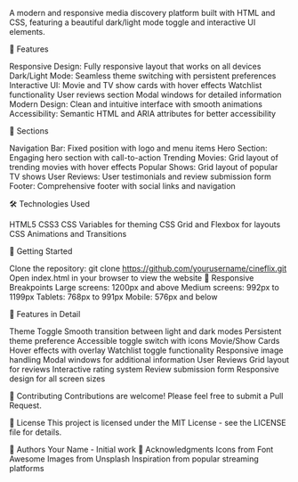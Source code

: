 A modern and responsive media discovery platform built with HTML and CSS, featuring a beautiful dark/light mode toggle and interactive UI elements.

🌟 Features

Responsive Design: Fully responsive layout that works on all devices
Dark/Light Mode: Seamless theme switching with persistent preferences
Interactive UI:
Movie and TV show cards with hover effects
Watchlist functionality
User reviews section
Modal windows for detailed information
Modern Design: Clean and intuitive interface with smooth animations
Accessibility: Semantic HTML and ARIA attributes for better accessibility


🎨 Sections

Navigation Bar: Fixed position with logo and menu items
Hero Section: Engaging hero section with call-to-action
Trending Movies: Grid layout of trending movies with hover effects
Popular Shows: Grid layout of popular TV shows
User Reviews: User testimonials and review submission form
Footer: Comprehensive footer with social links and navigation


🛠️ Technologies Used

HTML5
CSS3
CSS Variables for theming
CSS Grid and Flexbox for layouts
CSS Animations and Transitions


🚀 Getting Started

Clone the repository:
git clone https://github.com/yourusername/cineflix.git
Open index.html in your browser to view the website
📱 Responsive Breakpoints
Large screens: 1200px and above
Medium screens: 992px to 1199px
Tablets: 768px to 991px
Mobile: 576px and below


🎯 Features in Detail

Theme Toggle
Smooth transition between light and dark modes
Persistent theme preference
Accessible toggle switch with icons
Movie/Show Cards
Hover effects with overlay
Watchlist toggle functionality
Responsive image handling
Modal windows for additional information
User Reviews
Grid layout for reviews
Interactive rating system
Review submission form
Responsive design for all screen sizes


🤝 Contributing
Contributions are welcome! Please feel free to submit a Pull Request.


📝 License
This project is licensed under the MIT License - see the LICENSE file for details.


👥 Authors
Your Name - Initial work
🙏 Acknowledgments
Icons from Font Awesome
Images from Unsplash
Inspiration from popular streaming platforms
